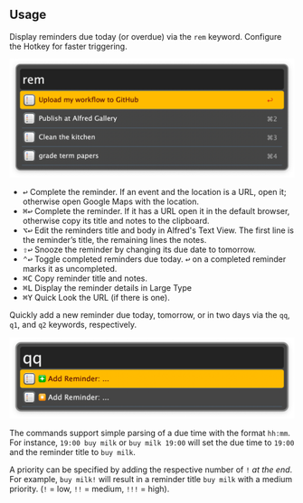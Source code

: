 ## Usage

Display reminders due today (or overdue) via the `rem` keyword. Configure the Hotkey for faster triggering.

![Displaying reminders](images/rem.png)

* <kbd>↩</kbd> Complete the reminder. If an event and the location is a URL, open it; otherwise open Google Maps with the location.
* <kbd>⌘</kbd><kbd>↩</kbd> Complete the reminder. If it has a URL open it in the default browser, otherwise copy its title and notes to the clipboard.
* <kbd>⌥</kbd><kbd>↩</kbd> Edit the reminders title and body in Alfred's Text View. The first line is the reminder’s title, the remaining lines the notes.
* <kbd>⇧</kbd><kbd>↩</kbd> Snooze the reminder by changing its due date to tomorrow.
* <kbd>⌃</kbd><kbd>↩</kbd> Toggle completed reminders due today. <kbd>↩</kbd> on a completed reminder marks it as uncompleted.
* <kbd>⌘</kbd><kbd>C</kbd> Copy reminder title and notes.
* <kbd>⌘</kbd><kbd>L</kbd> Display the reminder details in Large Type
* <kbd>⌘</kbd><kbd>Y</kbd> Quick Look the URL (if there is one).

Quickly add a new reminder due today, tomorrow, or in two days via the `qq`, `q1`, and `q2` keywords, respectively.

![Keywords to add a reminder today or tommorow](images/qq.png)

The commands support simple parsing of a due time with the format `hh:mm`. For instance, `19:00 buy milk` or `buy milk 19:00` will set the due time to `19:00` and the reminder title to `buy milk`.

A priority can be specified by adding the respective number of `!` *at the end*. For example, `buy milk!` will result in a reminder title `buy milk` with a medium priority. (`!` = low, `!!` = medium, `!!!` = high).
